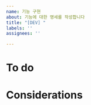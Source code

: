 ```yaml
---
name: 기능 구현
about: 기능에 대한 명세를 작성합니다
title: "[DEV] "
labels: ''
assignees: ''

---
```


# To do

# Considerations
